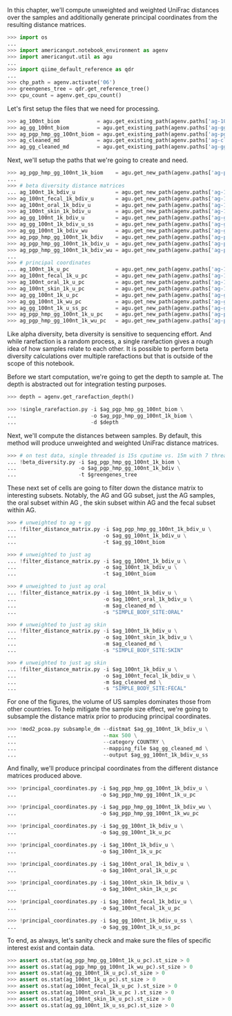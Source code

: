 In this chapter, we'll compute unweighted and weighted UniFrac distances over the samples and additionally generate principal coordinates from the resulting distance matrices.

```python
>>> import os
...
>>> import americangut.notebook_environment as agenv
>>> import americangut.util as agu
...
>>> import qiime_default_reference as qdr
...
>>> chp_path = agenv.activate('06')
>>> greengenes_tree = qdr.get_reference_tree()
>>> cpu_count = agenv.get_cpu_count()
```

Let's first setup the files that we need for processing.

```python
>>> ag_100nt_biom            = agu.get_existing_path(agenv.paths['ag-100nt-biom'])
>>> ag_gg_100nt_biom         = agu.get_existing_path(agenv.paths['ag-gg-100nt-biom'])
>>> ag_pgp_hmp_gg_100nt_biom = agu.get_existing_path(agenv.paths['ag-pgp-hmp-gg-100nt-biom'])
>>> ag_cleaned_md            = agu.get_existing_path(agenv.paths['ag-cleaned-md'])
>>> ag_gg_cleaned_md         = agu.get_existing_path(agenv.paths['ag-gg-cleaned-md'])
```

Next, we'll setup the paths that we're going to create and need.

```python
>>> ag_pgp_hmp_gg_100nt_1k_biom    = agu.get_new_path(agenv.paths['ag-pgp-hmp-gg-100nt-1k-biom'])
...
>>> # beta diversity distance matrices
... ag_100nt_1k_bdiv_u             = agu.get_new_path(agenv.paths['ag-100nt-1k-bdiv-unifrac'])
>>> ag_100nt_fecal_1k_bdiv_u       = agu.get_new_path(agenv.paths['ag-100nt-fecal-1k-bdiv-unifrac'])
>>> ag_100nt_oral_1k_bdiv_u        = agu.get_new_path(agenv.paths['ag-100nt-oral-1k-bdiv-unifrac'])
>>> ag_100nt_skin_1k_bdiv_u        = agu.get_new_path(agenv.paths['ag-100nt-skin-1k-bdiv-unifrac'])
>>> ag_gg_100nt_1k_bdiv_u          = agu.get_new_path(agenv.paths['ag-gg-100nt-1k-bdiv-unifrac'])
>>> ag_gg_100nt_1k_bdiv_u_ss       = agu.get_new_path(agenv.paths['ag-gg-100nt-1k-bdiv-subsampled-unifrac'])
>>> ag_gg_100nt_1k_bdiv_wu         = agu.get_new_path(agenv.paths['ag-gg-100nt-1k-bdiv-wunifrac'])
>>> ag_pgp_hmp_gg_100nt_1k_bdiv    = agu.get_new_path(agenv.paths['ag-pgp-hmp-gg-100nt-1k-bdiv'])
>>> ag_pgp_hmp_gg_100nt_1k_bdiv_u  = agu.get_new_path(agenv.paths['ag-pgp-hmp-gg-100nt-1k-bdiv-unifrac'])
>>> ag_pgp_hmp_gg_100nt_1k_bdiv_wu = agu.get_new_path(agenv.paths['ag-pgp-hmp-gg-100nt-1k-bdiv-wunifrac'])
...
>>> # principal coordinates
... ag_100nt_1k_u_pc               = agu.get_new_path(agenv.paths['ag-100nt-1k-unifrac-pc'])
>>> ag_100nt_fecal_1k_u_pc         = agu.get_new_path(agenv.paths['ag-100nt-fecal-1k-unifrac-pc'])
>>> ag_100nt_oral_1k_u_pc          = agu.get_new_path(agenv.paths['ag-100nt-oral-1k-unifrac-pc'])
>>> ag_100nt_skin_1k_u_pc          = agu.get_new_path(agenv.paths['ag-100nt-skin-1k-unifrac-pc'])
>>> ag_gg_100nt_1k_u_pc            = agu.get_new_path(agenv.paths['ag-gg-100nt-1k-unifrac-pc'])
>>> ag_gg_100nt_1k_wu_pc           = agu.get_new_path(agenv.paths['ag-gg-100nt-1k-wunifrac-pc'])
>>> ag_gg_100nt_1k_u_ss_pc         = agu.get_new_path(agenv.paths['ag-gg-100nt-1k-subsampled-unifrac-pc'])
>>> ag_pgp_hmp_gg_100nt_1k_u_pc    = agu.get_new_path(agenv.paths['ag-pgp-hmp-gg-100nt-1k-unifrac-pc'])
>>> ag_pgp_hmp_gg_100nt_1k_wu_pc   = agu.get_new_path(agenv.paths['ag-pgp-hmp-gg-100nt-1k-wunifrac-pc'])
```

Like alpha diversity, beta diversity is sensitive to sequencing effort. And while rarefaction is a random process, a single rarefaction gives a rough idea of how samples relate to each other. It is possible to perform beta diversity calculations over multiple rarefactions but that is outside of the scope of this notebook.

Before we start computation, we're going to get the depth to sample at. The depth is abstracted out for integration testing purposes.

```python
>>> depth = agenv.get_rarefaction_depth()
```

```python
>>> !single_rarefaction.py -i $ag_pgp_hmp_gg_100nt_biom \
...                        -o $ag_pgp_hmp_gg_100nt_1k_biom \
...                        -d $depth
```

Next, we'll compute the distances between samples. By default, this method will produce unweighted and weighted UniFrac distance matrices.

```python
>>> # on test data, single threaded is 15s cputime vs. 15m with 7 threads via parallel_beta_diversity. :(
... !beta_diversity.py -i $ag_pgp_hmp_gg_100nt_1k_biom \
...                    -o $ag_pgp_hmp_gg_100nt_1k_bdiv \
...                    -t $greengenes_tree
```

These next set of cells are going to filter down the distance matrix to interesting subsets. Notably, the AG and GG subset, just the AG samples, the oral subset within AG , the skin subset within AG and the fecal subset within AG.

```python
>>> # unweighted to ag + gg
... !filter_distance_matrix.py -i $ag_pgp_hmp_gg_100nt_1k_bdiv_u \
...                            -o $ag_gg_100nt_1k_bdiv_u \
...                            -t $ag_gg_100nt_biom
```

```python
>>> # unweighted to just ag
... !filter_distance_matrix.py -i $ag_gg_100nt_1k_bdiv_u \
...                            -o $ag_100nt_1k_bdiv_u \
...                            -t $ag_100nt_biom
```

```python
>>> # unweighted to just ag oral
... !filter_distance_matrix.py -i $ag_100nt_1k_bdiv_u \
...                            -o $ag_100nt_oral_1k_bdiv_u \
...                            -m $ag_cleaned_md \
...                            -s "SIMPLE_BODY_SITE:ORAL"
```

```python
>>> # unweighted to just ag skin
... !filter_distance_matrix.py -i $ag_100nt_1k_bdiv_u \
...                            -o $ag_100nt_skin_1k_bdiv_u \
...                            -m $ag_cleaned_md \
...                            -s "SIMPLE_BODY_SITE:SKIN"
```

```python
>>> # unweighted to just ag skin
... !filter_distance_matrix.py -i $ag_100nt_1k_bdiv_u \
...                            -o $ag_100nt_fecal_1k_bdiv_u \
...                            -m $ag_cleaned_md \
...                            -s "SIMPLE_BODY_SITE:FECAL"
```

For one of the figures, the volume of US samples dominates those from other countries. To help mitigate the sample size effect, we're going to subsample the distance matrix prior to producing principal coordinates.

```python
>>> !mod2_pcoa.py subsample_dm --distmat $ag_gg_100nt_1k_bdiv_u \
...                            --max 500 \
...                            --category COUNTRY \
...                            --mapping_file $ag_gg_cleaned_md \
...                            --output $ag_gg_100nt_1k_bdiv_u_ss
```

And finally, we'll produce principal coordinates from the different distance matrices produced above.

```python
>>> !principal_coordinates.py -i $ag_pgp_hmp_gg_100nt_1k_bdiv_u \
...                           -o $ag_pgp_hmp_gg_100nt_1k_u_pc
```

```python
>>> !principal_coordinates.py -i $ag_pgp_hmp_gg_100nt_1k_bdiv_wu \
...                           -o $ag_pgp_hmp_gg_100nt_1k_wu_pc
```

```python
>>> !principal_coordinates.py -i $ag_gg_100nt_1k_bdiv_u \
...                           -o $ag_gg_100nt_1k_u_pc
```

```python
>>> !principal_coordinates.py -i $ag_100nt_1k_bdiv_u \
...                           -o $ag_100nt_1k_u_pc
```

```python
>>> !principal_coordinates.py -i $ag_100nt_oral_1k_bdiv_u \
...                           -o $ag_100nt_oral_1k_u_pc
```

```python
>>> !principal_coordinates.py -i $ag_100nt_skin_1k_bdiv_u \
...                           -o $ag_100nt_skin_1k_u_pc
```

```python
>>> !principal_coordinates.py -i $ag_100nt_fecal_1k_bdiv_u \
...                           -o $ag_100nt_fecal_1k_u_pc
```

```python
>>> !principal_coordinates.py -i $ag_gg_100nt_1k_bdiv_u_ss \
...                           -o $ag_gg_100nt_1k_u_ss_pc
```

To end, as always, let's sanity check and make sure the files of specific interest exist and contain data.

```python
>>> assert os.stat(ag_pgp_hmp_gg_100nt_1k_u_pc).st_size > 0
>>> assert os.stat(ag_pgp_hmp_gg_100nt_1k_wu_pc).st_size > 0
>>> assert os.stat(ag_gg_100nt_1k_u_pc).st_size > 0
>>> assert os.stat(ag_100nt_1k_u_pc).st_size > 0
>>> assert os.stat(ag_100nt_fecal_1k_u_pc ).st_size > 0
>>> assert os.stat(ag_100nt_oral_1k_u_pc ).st_size > 0
>>> assert os.stat(ag_100nt_skin_1k_u_pc).st_size > 0
>>> assert os.stat(ag_gg_100nt_1k_u_ss_pc).st_size > 0
```
